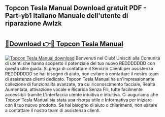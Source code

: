 ## Topcon Tesla Manual Download gratuit PDF - Part-yb1 Italiano Manuale dell'utente di riparazione AwIzk

# <h2><a href="http://df9z821.blite.top/?on=Topcon+Tesla+Manual">🔗Download 👉🔴 Topcon Tesla Manual</a></h2>

[![Topcon Tesla Manual download](https://i.imgur.com/lujVjoI.png)](http://df9z821.blite.top/?on=Topcon+Tesla+Manual)
Benvenuti nel Club! Unisciti alla Comunità di utenti che hanno scoperto il potenziale del tuo nuovo REDDDDDDD con questa utile guida. Si prega di contattare il Servizio Clienti per assistenza REDDDDDDD se hai bisogno di aiuto, non esitare a contattare il nostro team di assistenza clienti dedicato. Topcon Tesla Manual ha un'impressionante collezione di funzionalità avanzate, tra cui riconoscimento facciale, Realtà Aumentata, attivazione vocale e Ricarica Senza Fili, tutte facilmente accessibili tramite L'interfaccia utente intuitiva e intuitiva. Ci auguriamo che Topcon Tesla Manual sia stata una risorsa utile e Informativa per iniziare con il tuo nuovo prodotto. Se hai bisogno di aiuto o chiarimenti, non esitare a contattare il nostro team di assistenza clienti.
